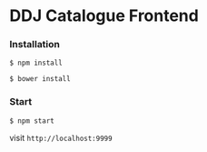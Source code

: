 # DDJ Catalogue Frontend


### Installation

```shell
$ npm install
```
```shell
$ bower install
```

### Start

```shell
$ npm start
```

visit `http://localhost:9999`
